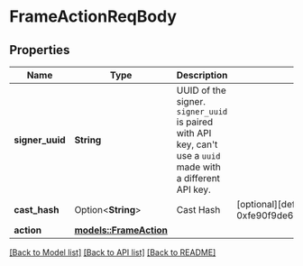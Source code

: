 # FrameActionReqBody

## Properties

Name | Type | Description | Notes
------------ | ------------- | ------------- | -------------
**signer_uuid** | **String** | UUID of the signer. `signer_uuid` is paired with API key, can't use a `uuid` made with a different API key.  | 
**cast_hash** | Option<**String**> | Cast Hash | [optional][default to 0xfe90f9de682273e05b201629ad2338bdcd89b6be]
**action** | [**models::FrameAction**](FrameAction.md) |  | 

[[Back to Model list]](../README.md#documentation-for-models) [[Back to API list]](../README.md#documentation-for-api-endpoints) [[Back to README]](../README.md)


